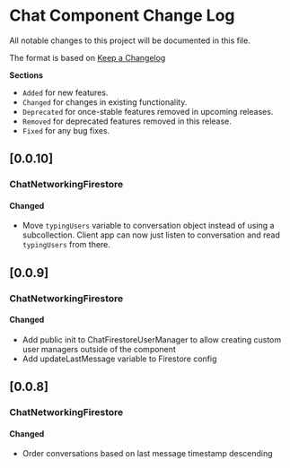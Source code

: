 # Chat Component Change Log
All notable changes to this project will be documented in this file.

The format is based on [Keep a Changelog](http://keepachangelog.com/)

__Sections__

 - `Added` for new features.
 - `Changed` for changes in existing functionality.
 - `Deprecated` for once-stable features removed in upcoming releases.
 - `Removed` for deprecated features removed in this release.
 - `Fixed` for any bug fixes.

 ## [0.0.10]

 ### ChatNetworkingFirestore

 #### Changed
 - Move `typingUsers` variable to conversation object instead of using a subcollection. Client app can now just listen to conversation and read `typingUsers` from there.

 ## [0.0.9]

 ### ChatNetworkingFirestore

 #### Changed
 - Add public init to ChatFirestoreUserManager to allow creating custom user managers outside of the component
 - Add updateLastMessage variable to Firestore config

 ## [0.0.8]

 ### ChatNetworkingFirestore

 #### Changed
 - Order conversations based on last message timestamp descending
